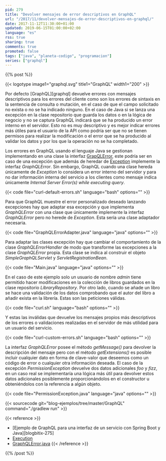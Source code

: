 ```yaml
---
pid: 279
title: "Devolver mensajes de error descriptivos en GraphQL"
url: "/2017/11/devolver-mensajes-de-error-descriptivos-en-graphql/"
date: 2017-11-12T11:30:00+01:00
updated: 2019-06-15T01:00:00+02:00
language: "es"
rss: true
sharing: true
comments: true
promoted: false
tags: ["java", "planeta-codigo", "programacion"]
series: ["graphql"]
---
```


{{% post %}}

{{< logotype image1="graphql.svg" title1="GraphQL" width1="200" >}}

Por defecto [GraphQL][graphql] devuelve errores con mensajes descriptivos para los errores del cliente como son los errores de sintaxis en la sentencia de consulta o mutación, en el caso de que el campo solicitado no exista o no se ha indicado ninguno. En el caso de Java si se lanza una excepción en la clase repositorio que guarda los datos o en la lógica de negocio y no se captura GraphQL indicará que se ha producido un error interno en el servidor. Esto no es muy descriptivo y es mejor indicar errores más útiles para el usuario de la API como podría ser que no se tienen permisos para realizar la modificación o el error que se ha producido al validar los datos y por los que la operación no se ha completado.

Los errores en GraphQL usando el lenguaje Java se gestionan implementando en una clase la interfaz [GrapQLError](https://github.com/graphql-java/graphql-java/blob/master/src/main/java/graphql/GraphQLError.java), este podría ser en caso de una excepción que además de heredar de [Exception](https://docs.oracle.com/javase/9/docs/api/java/lang/Exception.html) implemente la interfaz _GraphQLError_. Sin embargo, GraphQL cuando una clase hereda únicamente de _Exception_ lo considera un error interno del servidor y para no dar información interna del servicio a los clientes como mensaje indica únicamente _Internal Server Error(s) while executing query_.

{{< code file="curl-default-errors.sh" language="bash" options="" >}}

Para que GraphQL muestre el error personalizado deseado lanzando excepciones hay que adaptar esa excepción y que implementa _GraphQLError_ con una clase que únicamente implemente la interfaz _GraphQLError_ pero no herede de _Exception_. Esta sería una clase adaptador necesaria.

{{< code file="GraphQLErrorAdapter.java" language="java" options="" >}}

Para adaptar las clases excepción hay que cambiar el comportamiento de la clase _GraphQLErrorHandler_ de modo que transforme las excepciones a la clase _GraphQLError_ propia. Esta clase se indica al construir el objeto _SimpleGraphQLServlet_ y _ServletRegistrationBean_.

{{< code file="Main.java" language="java" options="" >}}

En el caso de este ejemplo solo un usuario de nombre _admin_ tiene permitido hacer modificaciones en la colección de libros guardados en la clase repositorio _LibraryRepository_. Por otro lado, cuando se añade un libro se hace una validación de los datos comprobando que el autor del libro a añadir exista en la librería. Estas son las peticiones válidas.

{{< code file="curl.sh" language="bash" options="" >}}

Y estas las inválidas que devuelve los mensajes propios más descriptivos de los errores o validaciones realizadas en el servidor de más utilidad para un usuario del servicio.

{{< code file="curl-custom-errors.sh" language="bash" options="" >}}

La interfaz _GraphQLError_ posee el método _getMessage()_ para devolver la descripción del mensaje pero con el método _getExtensions()_ es posible incluir cualquier dato en forma de clave-valor que deseemos como un código de error o cualquier otra información deseada. El caso de la excepción _PermissionException_ devuelve dos datos adicionales _foo_ y _fizz_, en un caso real se implementaría una lógica más útil para devolver estos datos adicionales posiblemente proporcionándolos en el constructor u obteniéndolos con la referencia a algún objeto.

{{< code file="PermissionException.java" language="java" options="" >}}

{{< sourcecode git="blog-ejemplos/tree/master/GraphQL" command="./gradlew run" >}}

{{< reference >}}
* [Ejemplo de GraphQL para una interfaz de un servicio con Spring Boot y Java][blogbitix-275]
* [Execution](https://graphql-java.readthedocs.io/en/v5/execution.html)
* [GraphQLError.java](https://github.com/graphql-java/graphql-java/blob/master/src/main/java/graphql/GraphQLError.java)
{{< /reference >}}

{{% /post %}}
